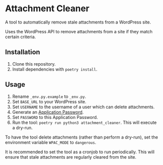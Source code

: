 # Attachment Cleaner

A tool to automatically remove stale attachments from a WordPress site.

Uses the WordPress API to remove attachments from a site if they match certain criteria.


## Installation

1. Clone this repository.
2. Install dependencies with `poetry install`.


## Usage

1. Rename `_env.py.example` to `_env.py`.
2. Set `BASE_URL` to your WordPress site.
3. Set `USERNAME` to the username of a user which can delete attachments.
4. Generate an [Application Password](https://make.wordpress.org/core/2020/11/05/application-passwords-integration-guide/#Getting-Credentials).
5. Set `PASSWORD` to this Application Password.
6. Run the tool: `poetry run python3 attachment_cleaner`. This will execute a dry-run.


To have the tool delete attachments (rather than perform a dry-run), set the environment variable `WPAC_MODE` to `dangerous`.


It is recommended to set the tool as a cronjob to run periodically.
This will ensure that stale attachments are regularly cleared from the site.

